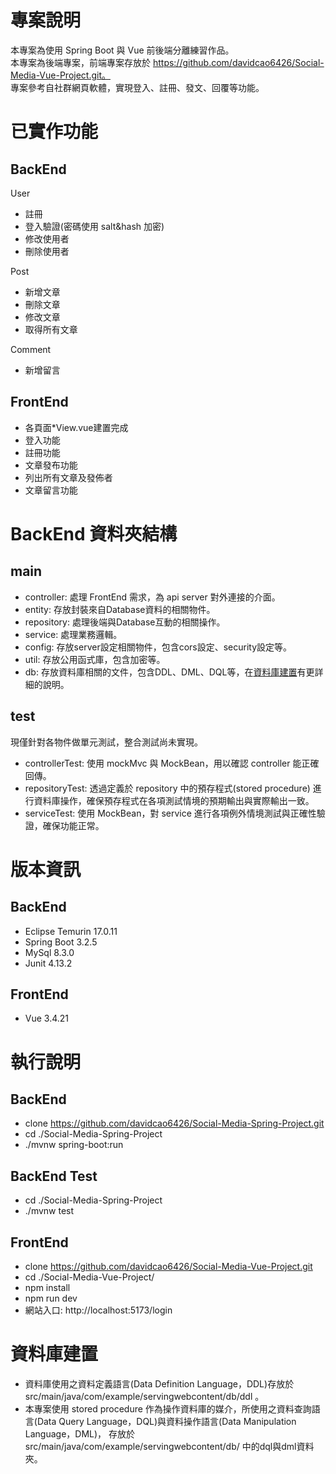 # 專案說明
本專案為使用 Spring Boot 與 Vue 前後端分離練習作品。  
本專案為後端專案，前端專案存放於 https://github.com/davidcao6426/Social-Media-Vue-Project.git。  
專案參考自社群網頁軟體，實現登入、註冊、發文、回覆等功能。

# 已實作功能
## BackEnd
User
* 註冊
* 登入驗證(密碼使用 salt&hash 加密)
* 修改使用者
* 刪除使用者

Post
* 新增文章
* 刪除文章
* 修改文章
* 取得所有文章

Comment
* 新增留言

## FrontEnd
* 各頁面*View.vue建置完成
* 登入功能
* 註冊功能
* 文章發布功能
* 列出所有文章及發佈者
* 文章留言功能

# BackEnd 資料夾結構
## main
* controller: 處理 FrontEnd 需求，為 api server 對外連接的介面。
* entity: 存放封裝來自Database資料的相關物件。
* repository: 處理後端與Database互動的相關操作。
* service: 處理業務邏輯。
* config: 存放server設定相關物件，包含cors設定、security設定等。
* util: 存放公用函式庫，包含加密等。
* db: 存放資料庫相關的文件，包含DDL、DML、DQL等，在[資料庫建置](#資料庫建置)有更詳細的說明。

## test
現僅針對各物件做單元測試，整合測試尚未實現。
* controllerTest: 使用 mockMvc 與 MockBean，用以確認 controller 能正確回傳。
* repositoryTest:  透過定義於 repository 中的預存程式(stored procedure) 進行資料庫操作，確保預存程式在各項測試情境的預期輸出與實際輸出一致。
* serviceTest: 使用 MockBean，對 service 進行各項例外情境測試與正確性驗證，確保功能正常。

# 版本資訊
## BackEnd
* Eclipse Temurin 17.0.11
* Spring Boot 3.2.5
* MySql 8.3.0
* Junit 4.13.2

## FrontEnd
* Vue 3.4.21

# 執行說明
## BackEnd
* clone https://github.com/davidcao6426/Social-Media-Spring-Project.git
* cd ./Social-Media-Spring-Project
* ./mvnw spring-boot:run

## BackEnd Test
* cd ./Social-Media-Spring-Project
* ./mvnw test

## FrontEnd
* clone https://github.com/davidcao6426/Social-Media-Vue-Project.git
* cd ./Social-Media-Vue-Project/
* npm install
* npm run dev
* 網站入口: http://localhost:5173/login

# 資料庫建置
* 資料庫使用之資料定義語言(Data Definition Language，DDL)存放於 src/main/java/com/example/servingwebcontent/db/ddl 。  
* 本專案使用 stored procedure 作為操作資料庫的媒介，所使用之資料查詢語言(Data Query Language，DQL)與資料操作語言(Data Manipulation Language，DML)，
存放於 src/main/java/com/example/servingwebcontent/db/ 中的dql與dml資料夾。  